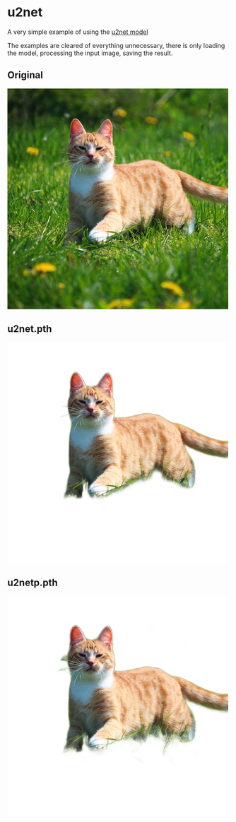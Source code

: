 # u2net

A very simple example of using the [u2net model](https://github.com/xuebinqin/U-2-Net) 

The examples are cleared of everything unnecessary, there is only loading the model, processing the input image, saving the result.

## Original

![](img/test.jpg)

## u2net.pth

![](img/test.u2net.png)

## u2netp.pth

![](img/test.u2netp.png)
